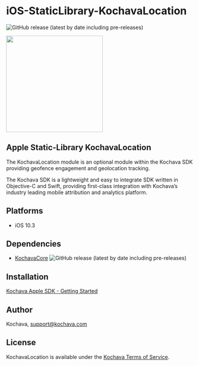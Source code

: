 # iOS-StaticLibrary-KochavaLocation

![GitHub release (latest by date including pre-releases)](https://img.shields.io/github/v/release/kochava/iOS-StaticLibrary-KochavaUI?include_prereleases)

<img src="https://storage.googleapis.com/kochava-web/2016/07/Kochava-horizontal-black-800x154.png" width="260" />

## Apple Static-Library KochavaLocation

The KochavaLocation module is an optional module within the Kochava SDK providing geofence engagement and geolocation tracking.

The Kochava SDK is a lightweight and easy to integrate SDK written in Objective-C and Swift, providing first-class integration with Kochava’s industry leading mobile attribution and analytics platform.

## Platforms

* iOS 10.3

## Dependencies

* [KochavaCore](https://github.com/Kochava/iOS-StaticLibrary-KochavaCore) 
![GitHub release (latest by date including pre-releases)](https://img.shields.io/github/v/release/kochava/iOS-StaticLibrary-KochavaCore?include_prereleases)

## Installation

[Kochava Apple SDK - Getting Started](https://support.kochava.com/sdk-integration/sdk-kochavatracker-ios)

## Author

Kochava, support@kochava.com

## License

KochavaLocation is available under the [Kochava Terms of Service](https://www.kochava.com/terms-of-service/).
